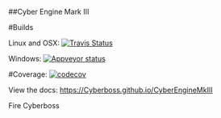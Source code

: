 ##Cyber Engine Mark III

#Builds

Linux and OSX: [![Travis Status](https://travis-ci.org/Cyberboss/CyberEngineMkIII.svg?branch=dev)](https://travis-ci.org/Cyberboss/CyberEngineMkIII)

Windows: [![Appveyor status](https://ci.appveyor.com/api/projects/status/t1v09ecxibp80rru/branch/dev?svg=true)](https://ci.appveyor.com/project/Cyberboss/cyberenginemkiii/branch/dev)

#Coverage: [![codecov](https://codecov.io/gh/Cyberboss/CyberEngineMkIII/branch/dev/graph/badge.svg)](https://codecov.io/gh/Cyberboss/CyberEngineMkIII)

View the docs: https://Cyberboss.github.io/CyberEngineMkIII

Fire Cyberboss